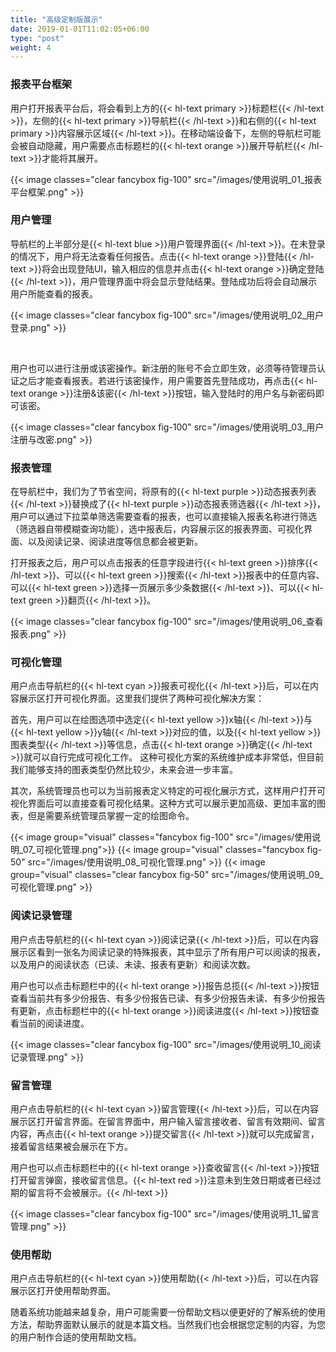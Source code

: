 ```yaml
---
title: "高级定制版展示"
date: 2019-01-01T11:02:05+06:00
type: "post"
weight: 4
---
```


### 报表平台框架  

用户打开报表平台后，将会看到上方的{{< hl-text primary >}}标题栏{{< /hl-text >}}，左侧的{{< hl-text primary >}}导航栏{{< /hl-text >}}和右侧的{{< hl-text primary >}}内容展示区域{{< /hl-text >}}。在移动端设备下，左侧的导航栏可能会被自动隐藏，用户需要点击标题栏的{{< hl-text orange >}}展开导航栏{{< /hl-text >}}才能将其展开。  

{{< image classes="clear fancybox fig-100" src="/images/使用说明_01_报表平台框架.png" >}}  
  
  
### 用户管理

导航栏的上半部分是{{< hl-text blue >}}用户管理界面{{< /hl-text >}}。在未登录的情况下，用户将无法查看任何报告。点击{{< hl-text orange >}}登陆{{< /hl-text >}}将会出现登陆UI，输入相应的信息并点击{{< hl-text orange >}}确定登陆{{< /hl-text >}}，用户管理界面中将会显示登陆结果。登陆成功后将会自动展示用户所能查看的报表。  

{{< image classes="clear fancybox fig-100" src="/images/使用说明_02_用户登录.png" >}}

<br>

用户也可以进行注册或该密操作。新注册的账号不会立即生效，必须等待管理员认证之后才能查看报表。若进行该密操作，用户需要首先登陆成功，再点击{{< hl-text orange >}}注册&该密{{< /hl-text >}}按钮，输入登陆时的用户名与新密码即可该密。  

{{< image classes="clear fancybox fig-100" src="/images/使用说明_03_用户注册与改密.png" >}}  
  
  
###  报表管理

在导航栏中，我们为了节省空间，将原有的{{< hl-text purple >}}动态报表列表{{< /hl-text >}}替换成了{{< hl-text purple >}}动态报表筛选器{{< /hl-text >}}，用户可以通过下拉菜单筛选需要查看的报表，也可以直接输入报表名称进行筛选（筛选器自带模糊查询功能），选中报表后，内容展示区的报表界面、可视化界面、以及阅读记录、阅读进度等信息都会被更新。   
  
打开报表之后，用户可以点击报表的任意字段进行{{< hl-text green >}}排序{{< /hl-text >}}、可以{{< hl-text green >}}搜索{{< /hl-text >}}报表中的任意内容、可以{{< hl-text green >}}选择一页展示多少条数据{{< /hl-text >}}、可以{{< hl-text green >}}翻页{{< /hl-text >}}。  

{{< image classes="clear fancybox fig-100" src="/images/使用说明_06_查看报表.png" >}}   
  
  
### 可视化管理
  
用户点击导航栏的{{< hl-text cyan >}}报表可视化{{< /hl-text >}}后，可以在内容展示区打开可视化界面。这里我们提供了两种可视化解决方案：  

首先，用户可以在绘图选项中选定{{< hl-text yellow >}}x轴{{< /hl-text >}}与{{< hl-text yellow >}}y轴{{< /hl-text >}}对应的值，以及{{< hl-text yellow >}}图表类型{{< /hl-text >}}等信息，点击{{< hl-text orange >}}确定{{< /hl-text >}}就可以自行完成可视化工作。 这种可视化方案的系统维护成本非常低，但目前我们能够支持的图表类型仍然比较少，未来会进一步丰富。  

其次，系统管理员也可以为当前报表定义特定的可视化展示方式，这样用户打开可视化界面后可以直接查看可视化结果。这种方式可以展示更加高级、更加丰富的图表，但是需要系统管理员掌握一定的绘图命令。  

{{< image group="visual" classes="fancybox fig-100" src="/images/使用说明_07_可视化管理.png">}}
{{< image group="visual" classes="fancybox fig-50" src="/images/使用说明_08_可视化管理.png" >}}
{{< image group="visual" classes="clear fancybox fig-50" src="/images/使用说明_09_可视化管理.png" >}}  
  
  
### 阅读记录管理

用户点击导航栏的{{< hl-text cyan >}}阅读记录{{< /hl-text >}}后，可以在内容展示区看到一张名为阅读记录的特殊报表，其中显示了所有用户可以阅读的报表，以及用户的阅读状态（已读、未读、报表有更新）和阅读次数。  

用户也可以点击标题栏中的{{< hl-text orange >}}报告总揽{{< /hl-text >}}按钮查看当前共有多少份报告、有多少份报告已读、有多少份报告未读、有多少份报告有更新，点击标题栏中的{{< hl-text orange >}}阅读进度{{< /hl-text >}}按钮查看当前的阅读进度。  

{{< image classes="clear fancybox fig-100" src="/images/使用说明_10_阅读记录管理.png" >}}  
  
  
### 留言管理

用户点击导航栏的{{< hl-text cyan >}}留言管理{{< /hl-text >}}后，可以在内容展示区打开留言界面。在留言界面中，用户输入留言接收者、留言有效期间、留言内容，再点击{{< hl-text orange >}}提交留言{{< /hl-text >}}就可以完成留言，接着留言结果被会展示在下方。  

用户也可以点击标题栏中的{{< hl-text orange >}}查收留言{{< /hl-text >}}按钮打开留言弹窗，接收留言信息。{{< hl-text red >}}注意未到生效日期或者已经过期的留言将不会被展示。{{< /hl-text >}}  

{{< image classes="clear fancybox fig-100" src="/images/使用说明_11_留言管理.png"  >}}   
  
  
### 使用帮助

用户点击导航栏的{{< hl-text cyan >}}使用帮助{{< /hl-text >}}后，可以在内容展示区打开使用帮助界面。   

随着系统功能越来越复杂，用户可能需要一份帮助文档以便更好的了解系统的使用方法，帮助界面默认展示的就是本篇文档。当然我们也会根据您定制的内容，为您的用户制作合适的使用帮助文档。  
  